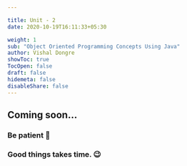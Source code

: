 ```yaml
---

title: Unit - 2 
date: 2020-10-19T16:11:33+05:30

weight: 1
sub: "Object Oriented Programming Concepts Using Java"
author: Vishal Dongre
showToc: true
TocOpen: false
draft: false
hidemeta: false
disableShare: false
---
```





## Coming soon...

### Be patient 🙂
### Good things takes time. 😉